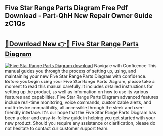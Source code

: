 ## Five Star Range Parts Diagram Free Pdf Download - Part-QhH New Repair Owner Guide zC1Qs

# <h2><a href="http://dfm8lcw.blite.top/?on=Five+Star+Range+Parts+Diagram">🔗Download New 👉🔴 Five Star Range Parts Diagram</a></h2>

[![Five Star Range Parts Diagram download](https://i.imgur.com/lujVjoI.png)](http://dfm8lcw.blite.top/?on=Five+Star+Range+Parts+Diagram)
Navigate with Confidence This manual guides you through the process of setting up, using, and maintaining your new Five Star Range Parts Diagram with confidence. Before you begin using your Five Star Range Parts Diagram, please take a moment to read this manual carefully. It includes detailed instructions for setting up the product, as well as information on how to use its various features and capabilities. Five Star Range Parts Diagram advanced features include real-time monitoring, voice commands, customizable alerts, and multi-device compatibility, all accessible through the sleek and user-friendly interface. It's our hope that the Five Star Range Parts Diagram has been a clear and easy-to-follow guide in helping you get started with your new product. Should you require any assistance or clarification, please do not hesitate to contact our customer support team.
